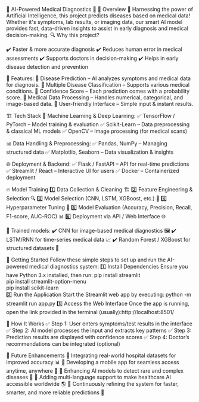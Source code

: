 🏥 AI-Powered Medical Diagnostics 🚀
🌟 Overview
🚀 Harnessing the power of Artificial Intelligence, this project predicts diseases based on medical data! Whether it's symptoms, lab results, or imaging data, our smart AI model provides fast, data-driven insights to assist in early diagnosis and medical decision-making.
🔍 Why this project?

✔️ Faster & more accurate diagnosis
✔️ Reduces human error in medical assessments
✔️ Supports doctors in decision-making
✔️ Helps in early disease detection and prevention

🌟 Features:
🔹 Disease Prediction – AI analyzes symptoms and medical data for diagnosis.
🔹 Multiple Disease Classification – Supports various medical conditions.
🔹 Confidence Score – Each prediction comes with a probability score.
🔹 Medical Data Processing – Handles numerical, categorical, and image-based data.
🔹 User-friendly Interface – Simple input & instant results.

🏗️ Tech Stack
🚀 Machine Learning & Deep Learning:
✅ TensorFlow / PyTorch – Model training & evaluation
✅ Scikit-Learn – Data preprocessing & classical ML models
✅ OpenCV – Image processing (for medical scans)

📊 Data Handling & Preprocessing:
✅ Pandas, NumPy – Managing structured data
✅ Matplotlib, Seaborn – Data visualization & insights

🌐 Deployment & Backend:
✅ Flask / FastAPI – API for real-time predictions
✅ Streamlit / React – Interactive UI for users
✅ Docker – Containerized deployment

🔥 Model Training
1️⃣ Data Collection & Cleaning 🏗️
2️⃣ Feature Engineering & Selection 🔍
3️⃣ Model Selection (CNN, LSTM, XGBoost, etc.) 🤖
4️⃣ Hyperparameter Tuning 🎯
5️⃣ Model Evaluation (Accuracy, Precision, Recall, F1-score, AUC-ROC) 📊
6️⃣ Deployment via API / Web Interface 🌐

🚀 Trained models:
✔️ CNN for image-based medical diagnostics 🖼️
✔️ LSTM/RNN for time-series medical data 📈
✔️ Random Forest / XGBoost for structured datasets 🌟

🚀 Getting Started
Follow these simple steps to set up and run the AI-powered medical diagnostics system:
1️⃣ Install Dependencies
Ensure you have Python 3.x installed, then run:
pip install streamlit  
pip install streamlit-option-menu  
pip install scikit-learn  
2️⃣ Run the Application
Start the Streamlit web app by executing:
python -m streamlit run app.py 
3️⃣ Access the Web Interface
Once the app is running, open the link provided in the terminal (usually):http://localhost:8501/

🎯 How It Works
✅ Step 1: User enters symptoms/test results in the interface
✅ Step 2: AI model processes the input and extracts key patterns
✅ Step 3: Prediction results are displayed with confidence scores
✅ Step 4: Doctor’s recommendations can be integrated (optional)

📌 Future Enhancements
🔹 Integrating real-world hospital datasets for improved accuracy 📊
🔹 Developing a mobile app for seamless access anytime, anywhere 📱
🔹 Enhancing AI models to detect rare and complex diseases 🧠
🔹 Adding multi-language support to make healthcare AI accessible worldwide 🌎
🔹 Continuously refining the system for faster, smarter, and more reliable predictions 🚀

